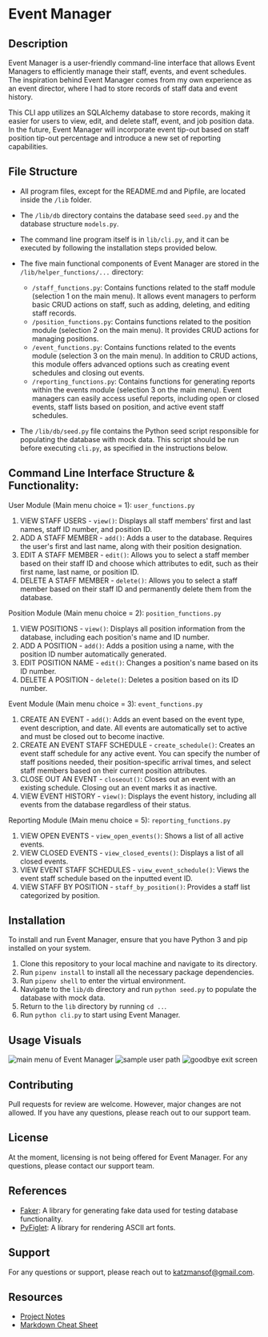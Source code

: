 # Event Manager

## Description
Event Manager is a user-friendly command-line interface that allows Event Managers to efficiently manage their staff, events, and event schedules. The inspiration behind Event Manager comes from my own experience as an event director, where I had to store records of staff data and event history.

This CLI app utilizes an SQLAlchemy database to store records, making it easier for users to view, edit, and delete staff, event, and job position data. In the future, Event Manager will incorporate event tip-out based on staff position tip-out percentage and introduce a new set of reporting capabilities.

## File Structure
- All program files, except for the README.md and Pipfile, are located inside the `/lib` folder.
- The `/lib/db` directory contains the database seed `seed.py` and the database structure `models.py`.
- The command line program itself is in `lib/cli.py`, and it can be executed by following the installation steps provided below.
- The five main functional components of Event Manager are stored in the `/lib/helper_functions/...` directory:
  - `/staff_functions.py`: Contains functions related to the staff module (selection 1 on the main menu). It allows event managers to perform basic CRUD actions on staff, such as adding, deleting, and editing staff records.
  - `/position_functions.py`: Contains functions related to the position module (selection 2 on the main menu). It provides CRUD actions for managing positions.
  - `/event_functions.py`: Contains functions related to the events module (selection 3 on the main menu). In addition to CRUD actions, this module offers advanced options such as creating event schedules and closing out events.
  - `/reporting_functions.py`: Contains functions for generating reports within the events module (selection 3 on the main menu). Event managers can easily access useful reports, including open or closed events, staff lists based on position, and active event staff schedules.

- The `/lib/db/seed.py` file contains the Python seed script responsible for populating the database with mock data. This script should be run before executing `cli.py`, as specified in the instructions below.

## Command Line Interface Structure & Functionality:
User Module (Main menu choice = 1): `user_functions.py`
1. VIEW STAFF USERS - `view()`: Displays all staff members' first and last names, staff ID number, and position ID.
2. ADD A STAFF MEMBER - `add()`: Adds a user to the database. Requires the user's first and last name, along with their position designation.
3. EDIT A STAFF MEMBER - `edit()`: Allows you to select a staff member based on their staff ID and choose which attributes to edit, such as their first name, last name, or position ID.
4. DELETE A STAFF MEMBER - `delete()`: Allows you to select a staff member based on their staff ID and permanently delete them from the database.

Position Module (Main menu choice = 2): `position_functions.py`
1. VIEW POSITIONS - `view()`: Displays all position information from the database, including each position's name and ID number.
2. ADD A POSITION - `add()`: Adds a position using a name, with the position ID number automatically generated.
3. EDIT POSITION NAME - `edit()`: Changes a position's name based on its ID number.
4. DELETE A POSITION - `delete()`: Deletes a position based on its ID number.

Event Module (Main menu choice = 3): `event_functions.py`
1. CREATE AN EVENT - `add()`: Adds an event based on the event type, event description, and date. All events are automatically set to active and must be closed out to become inactive.
2. CREATE AN EVENT STAFF SCHEDULE - `create_schedule()`: Creates an event staff schedule for any active event. You can specify the number of staff positions needed, their position-specific arrival times, and select staff members based on their current position attributes.
3. CLOSE OUT AN EVENT - `closeout()`: Closes out an event with an existing schedule. Closing out an event marks it as inactive.
4. VIEW EVENT HISTORY - `view()`: Displays the event history, including all events from the database regardless of their status.

Reporting Module (Main menu choice = 5): `reporting_functions.py`
1. VIEW OPEN EVENTS - `view_open_events()`: Shows a list of all active events.
2. VIEW CLOSED EVENTS - `view_closed_events()`: Displays a list of all closed events.
3. VIEW EVENT STAFF SCHEDULES - `view_event_schedule()`: Views the event staff schedule based on the inputted event ID.
4. VIEW STAFF BY POSITION - `staff_by_position()`: Provides a staff list categorized by position.

## Installation
To install and run Event Manager, ensure that you have Python 3 and pip installed on your system.

1. Clone this repository to your local machine and navigate to its directory.
2. Run `pipenv install` to install all the necessary package dependencies.
3. Run `pipenv shell` to enter the virtual environment.
4. Navigate to the `lib/db` directory and run `python seed.py` to populate the database with mock data.
5. Return to the `lib` directory by running `cd ..`.
6. Run `python cli.py` to start using Event Manager.

## Usage Visuals
![main menu of Event Manager](https://imgur.com/fYtvHDn)
![sample user path](https://imgur.com/nPl38De)
![goodbye exit screen](https://imgur.com/p4dfPBC)

## Contributing
Pull requests for review are welcome. However, major changes are not allowed.
If you have any questions, please reach out to our support team.

## License
At the moment, licensing is not being offered for Event Manager. For any questions, please contact our support team.

## References
- [Faker](https://faker.readthedocs.io/en/master/): A library for generating fake data used for testing database functionality.
- [PyFiglet](https://pypi.org/project/pyfiglet/0.7/): A library for rendering ASCII art fonts.

## Support
For any questions or support, please reach out to katzmansof@gmail.com.

## Resources
- [Project Notes](https://docs.google.com/spreadsheets/d/1Td6hpmT3lyrD08tp3itemhTKWiJ7K3rUSjn-c6M-dqg/edit#gid=0)
- [Markdown Cheat Sheet](https://www.markdownguide.org/cheat-sheet/)
